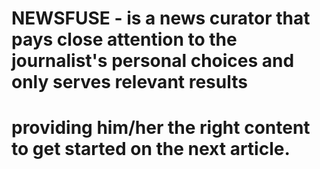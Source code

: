 # NEWSFUSE - is a news curator that pays close attention to the journalist's personal choices and only serves relevant results 
# providing him/her the right content to get started on the next article. 
